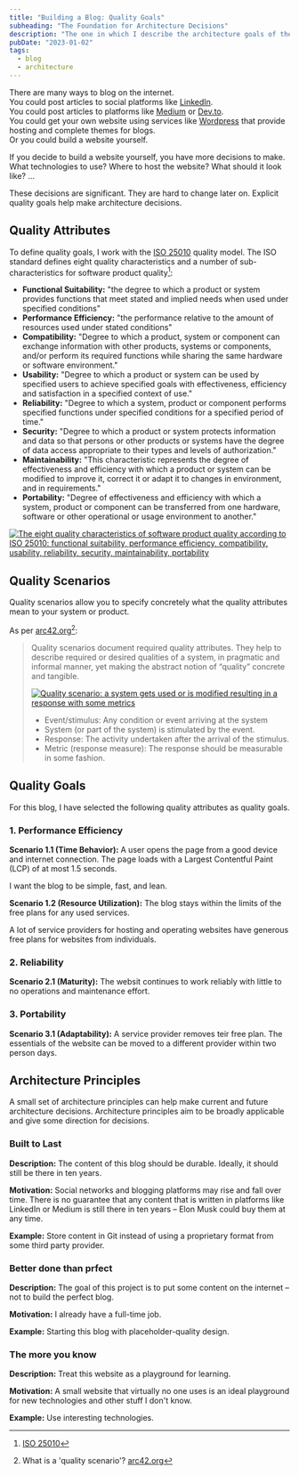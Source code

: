 ```yaml
---
title: "Building a Blog: Quality Goals"
subheading: "The Foundation for Architecture Decisions"
description: "The one in which I describe the architecture goals of the website."
pubDate: "2023-01-02"
tags:
  - blog
  - architecture
---
```


There are many ways to blog on the internet.  
You could post articles to social platforms like [LinkedIn](https://www.linkedin.com).  
You could post articles to platforms like [Medium](https://medium.com) or [Dev.to](https://dev.to).  
You could get your own website using services like [Wordpress](https://wordpress.org) that provide hosting and complete themes for blogs.  
Or you could build a website yourself.

If you decide to build a website yourself, you have more decisions to make.
What technologies to use? Where to host the website? What should it look like? ...

These decisions are significant. They are hard to change later on.
Explicit quality goals help make architecture decisions.

## Quality Attributes

To define quality goals, I work with the [ISO 25010](https://iso25000.com/index.php/en/iso-25000-standards/iso-25010) quality model.
The ISO standard defines eight quality characteristics and a number of sub-characteristics for software product quality[^1]:

- **Functional Suitability:** "the degree to which a product or system provides functions that meet stated and implied needs when used under specified conditions"
- **Performance Efficiency:** "the performance relative to the amount of resources used under stated conditions"
- **Compatibility:** "Degree to which a product, system or component can exchange information with other products, systems or components, and/or perform its required functions while sharing the same hardware or software environment."
- **Usability:** "Degree to which a product or system can be used by specified users to achieve specified goals with effectiveness, efficiency and satisfaction in a specified context of use."
- **Reliability:** "Degree to which a system, product or component performs specified functions under specified conditions for a specified period of time."
- **Security:** "Degree to which a product or system protects information and data so that persons or other products or systems have the degree of data access appropriate to their types and levels of authorization."
- **Maintainability:** "This characteristic represents the degree of effectiveness and efficiency with which a product or system can be modified to improve it, correct it or adapt it to changes in environment, and in requirements."
- **Portability:** "Degree of effectiveness and efficiency with which a system, product or component can be transferred from one hardware, software or other operational or usage environment to another."

[![The eight quality characteristics of software product quality according to ISO 25010: functional suitability, performance efficiency, compatibility, usability, reliability, security, maintainability, portability](/iso25010.png#centered)](https://iso25000.com/index.php/en/iso-25000-standards/iso-25010)

[^1]: [ISO 25010](https://iso25000.com/index.php/en/iso-25000-standards/iso-25010)

## Quality Scenarios

Quality scenarios allow you to specify concretely what the quality attributes mean to your system or product.

As per [arc42.org](https://faq.arc42.org/questions/C-10-2/)[^2]:
> Quality scenarios document required quality attributes.
> They help to describe required or desired qualities of a system,
> in pragmatic and informal manner, 
> yet making the abstract notion of “quality” concrete and tangible.
>
> [![Quality scenario: a system gets used or is modified resulting in a response with some metrics](/quality-scenario.png)](https://faq.arc42.org/questions/C-10-2/)
>
> - Event/stimulus: Any condition or event arriving at the system
> - System (or part of the system) is stimulated by the event.
> - Response: The activity undertaken after the arrival of the stimulus.
> - Metric (response measure): The response should be measurable in some fashion.

[^2]: What is a 'quality scenario'? [arc42.org](https://faq.arc42.org/questions/C-10-2/)

## Quality Goals

For this blog, I have selected the following quality attributes as quality goals.

### 1. Performance Efficiency

**Scenario 1.1 (Time Behavior):**
A user opens the page from a good device and internet connection. The page loads with a Largest Contentful Paint (LCP) of at most 1.5 seconds.

I want the blog to be simple, fast, and lean.

**Scenario 1.2 (Resource Utilization):**
The blog stays within the limits of the free plans for any used services.

A lot of service providers for hosting and operating websites have generous free plans for websites from individuals.

### 2. Reliability

**Scenario 2.1 (Maturity):**
The websit continues to work reliably with little to no operations and maintenance effort.

### 3. Portability

**Scenario 3.1 (Adaptability):**
A service provider removes teir free plan. The essentials of the website can be moved to a different provider within two person days.

## Architecture Principles

A small set of architecture principles can help make current and future architecture decisions. Architecture principles aim to be broadly applicable and give some direction for decisions.

### Built to Last

**Description:**
The content of this blog should be durable. Ideally, it should still be there in ten years.

**Motivation:**
Social networks and blogging platforms may rise and fall over time. There is no guarantee that any content that is written in platforms like LinkedIn or Medium is still there in ten years – Elon Musk could buy them at any time.

**Example:**
Store content in Git instead of using a proprietary format from some third party provider.

### Better done than prfect

**Description:**
The goal of this project is to put some content on the internet – not to build the perfect blog.

**Motivation:**
I already have a full-time job.

**Example:**
Starting this blog with placeholder-quality design.

### The more you know

**Description:**
Treat this website as a playground for learning.

**Motivation:**
A small website that virtually no one uses is an ideal playground for new technologies and other stuff I don't know.

**Example:**
Use interesting technologies.